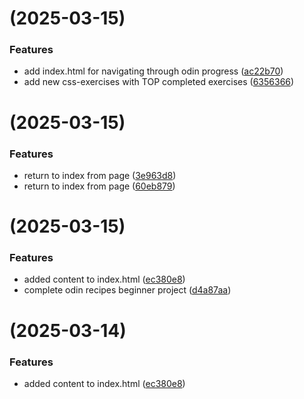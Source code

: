 #  (2025-03-15)


### Features

* add index.html for navigating through odin progress ([ac22b70](https://github.com/DewVine/The-Odin-Project/commit/ac22b7045885c510c359995fec1e5e3eb4e0f03a))
* add new css-exercises with TOP completed exercises ([6356366](https://github.com/DewVine/The-Odin-Project/commit/63563668b50726b4a9cfeef624dacb81fb877e61))


#  (2025-03-15)


### Features

* return to index from page ([3e963d8](https://github.com/DewVine/The-Odin-Project/commit/3e963d8eff1bd072877ab8f572e9f17165df64c0))
* return to index from page ([60eb879](https://github.com/DewVine/The-Odin-Project/commit/60eb879f5cb75357b50da43ffde63425ebdac6a1))



#  (2025-03-15)


### Features

* added content to index.html ([ec380e8](https://github.com/DewVine/The-Odin-Project/commit/ec380e8e0d85f919da6a2eea2cd7ce40c3537422))
* complete odin recipes beginner project ([d4a87aa](https://github.com/DewVine/The-Odin-Project/commit/d4a87aa6cee0349b14b8f2ccc12db6f815b6f6c8))



#  (2025-03-14)


### Features

* added content to index.html ([ec380e8](https://github.com/DewVine/The-Odin-Project/commit/ec380e8e0d85f919da6a2eea2cd7ce40c3537422))


